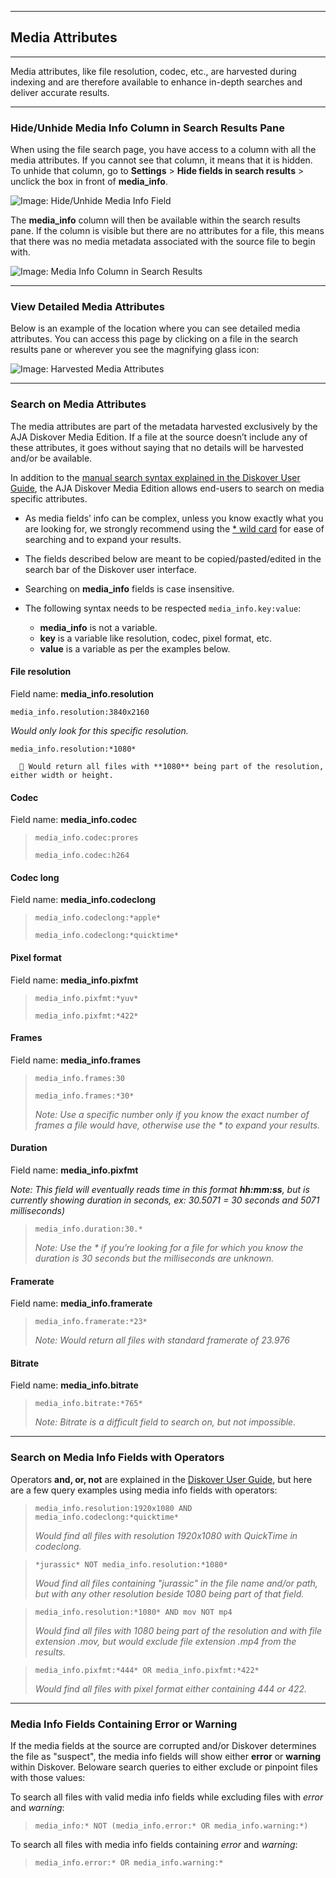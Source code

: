 ___
## Media Attributes
___

Media attributes, like file resolution, codec, etc., are harvested during indexing and are therefore available to enhance in-depth searches and deliver accurate results.

___
### Hide/Unhide Media Info Column in Search Results Pane

When using the file search page, you have access to a column with all the media attributes. If you cannot see that column, it means that it is hidden. To unhide that column, go to  **Settings**  >  **Hide fields in search results**  > unclick the box in front of  **media_info**.

![Image: Hide/Unhide Media Info Field](images/image_aja_edition_mediainfo_hide_unhide_column.png)

The  **media_info** column will then be available within the search results pane. If the column is visible but there are no attributes for a file, this means that there was no media metadata associated with the source file to begin with.

![Image: Media Info Column in Search Results](images/image_aja_edition_mediainfo_column_in_search_results_pane.png)

___
### View Detailed Media Attributes

Below is an example of the location where you can see detailed media attributes. You can access this page by clicking on a file in the search results pane or wherever you see the magnifying glass icon:

![Image: Harvested Media Attributes](images/image_aja_edition_media_info_file_attributes.png)

___
### Search on Media Attributes

The media attributes are part of the metadata harvested exclusively by the AJA Diskover Media Edition. If a file at the source doesn’t include any of these attributes, it goes without saying that no details will be harvested and/or be available.

In addition to the [manual search syntax explained in the Diskover User Guide](https://docs.diskoverdata.com/diskover_user_guide/#search_syntax), the AJA Diskover Media Edition allows end-users to search on media specific attributes.

- As media fields’ info can be complex, unless you know exactly what you are looking for, we strongly recommend using the [* wild card](https://docs.diskoverdata.com/diskover_user_guide/#wild-card) for ease of searching and to expand your results.

- The fields described below are meant to be copied/pasted/edited in the search bar of the Diskover user interface.

- Searching on **media_info** fields is case insensitive.

- The following syntax needs to be respected `media_info.key:value`:
    * **media_info** is not a variable.
    * **key** is a variable like resolution, codec, pixel format, etc.
    * **value** is a variable as per the examples below.


#### File resolution
Field name: **media_info.resolution**
```
media_info.resolution:3840x2160
```
     
_Would only look for this specific resolution._

```
media_info.resolution:*1080*
``` 

      🔎 Would return all files with **1080** being part of the resolution, either width or height.

#### Codec
Field name: **media_info.codec**
>`media_info.codec:prores`
>
>`media_info.codec:h264`

#### Codec long
Field name: **media_info.codeclong**
>`media_info.codeclong:*apple*`
>
>`media_info.codeclong:*quicktime*`

#### Pixel format
Field name: **media_info.pixfmt**
>`media_info.pixfmt:*yuv*`
>
>`media_info.pixfmt:*422*`

#### Frames
Field name: **media_info.frames**
>`media_info.frames:30`
>
>`media_info.frames:*30*`
>
> _Note: Use a specific number only if you know the exact number of frames a file would have, otherwise use the * to expand your results._

#### Duration
Field name: **media_info.pixfmt**

_Note: This field will eventually reads time in this format **hh:mm:ss**, but is currently showing duration in seconds, ex: 30.5071 = 30 seconds and 5071 milliseconds)_

>`media_info.duration:30.*`
>
>_Note: Use the * if you’re looking for a file for which you know the duration is 30 seconds but the milliseconds are unknown._

#### Framerate
Field name: **media_info.framerate**
>`media_info.framerate:*23*`
>
>_Note: Would return all files with standard framerate of 23.976_

#### Bitrate
Field name: **media_info.bitrate**
>`media_info.bitrate:*765*`
>
>_Note: Bitrate is a difficult field to search on, but not impossible._

___
### Search on Media Info Fields with Operators
Operators **and, or, not** are explained in the [Diskover User Guide](https://docs.diskoverdata.com/diskover_user_guide/#operators), but here are a few query examples using media info fields with operators:

>`media_info.resolution:1920x1080 AND media_info.codeclong:*quicktime*`
>
>_Would find all files with resolution 1920x1080 with QuickTime in codeclong._
 

>`*jurassic* NOT media_info.resolution:*1080*`
>
>_Woud find all files containing "jurassic" in the file name and/or path, but with any other resolution beside 1080 being part of that field._
 

>`media_info.resolution:*1080* AND mov NOT mp4`
>
>_Would find all files with 1080 being part of the resolution and with file extension .mov, but would exclude file extension .mp4 from the results._
 

>`media_info.pixfmt:*444* OR media_info.pixfmt:*422*`
>
>_Would find all files with pixel format either containing 444 or 422._

___
### Media Info Fields Containing Error or Warning

If the media fields at the source are corrupted and/or Diskover determines the file as "suspect", the media info fields will show either **error** or **warning** within Diskover. Beloware search queries to either exclude or pinpoint files with those values:

To search all files with valid media info fields while excluding files with *error* and *warning*:
>`media_info:* NOT (media_info.error:* OR media_info.warning:*)`

To search all files with media info fields containing *error* and *warning*:
>`media_info.error:* OR media_info.warning:*`
